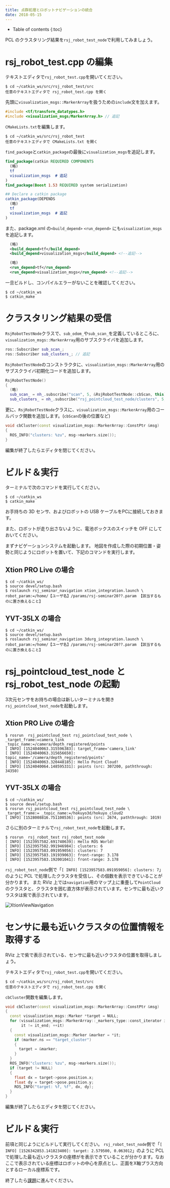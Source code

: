 ```yaml
---
title: 点群処理とロボットナビゲーションの統合
date: 2018-05-15
---
```


- Table of contents
{:toc}

PCL のクラスタリング結果を`rsj_robot_test_node`で利用してみましょう。

# rsj_robot_test.cpp の編集

テキストエディタで`rsj_robot_test.cpp`を開いてください。

```shell
$ cd ~/catkin_ws/src/rsj_robot_test/src
任意のテキストエディタで rsj_robot_test.cpp を開く
```

先頭に`visualization_msgs::MarkerArray`を扱うための`include`文を加えます。

```c++
#include <tf/transform_datatypes.h>
#include <visualization_msgs/MarkerArray.h> // 追記
```

`CMakeLists.txt`を編集します。

```shell
$ cd ~/catkin_ws/src/rsj_robot_test
任意のテキストエディタで CMakeLists.txt を開く
```

`find_package`と`catkin_package`の最後に`visualization_msgs`を追記します。

```cmake
find_package(catkin REQUIRED COMPONENTS
  (略)
  tf
  visualization_msgs  # 追記
)
find_package(Boost 1.53 REQUIRED system serialization)

## Declare a catkin package
catkin_package(DEPENDS
  (略)
  tf
  visualization_msgs  # 追記
)
```

また、package.xml の`<build_depend>` `<run_depend>` にも`visualization_msgs`を追記します。

```xml
  (略)
  <build_depend>tf</build_depend>
  <build_depend>visualization_msgs</build_depend> <!--追記-->

  (略)
  <run_depend>tf</run_depend>
  <run_depend>visualization_msgs</run_depend> <!--追記-->
```

一旦ビルドし、コンパイルエラーがないことを確認してください。

```shell
$ cd ~/catkin_ws
$ catkin_make
```

# クラスタリング結果の受信

`RsjRobotTestNode`クラスで、`sub_odom_`や`sub_scan_`を定義しているところに、`visualization_msgs::MarkerArray`用のサブスクライバを追加します。

```c++
ros::Subscriber sub_scan_;
ros::Subscriber sub_clusters_; // 追記
```

`RsjRobotTestNode`のコンストラクタに、`visualization_msgs::MarkerArray`用のサブスクライバ初期化コードを追加します。

```c++
RsjRobotTestNode()
{
  (略)
  sub_scan_ = nh_.subscribe("scan", 5, &RsjRobotTestNode::cbScan, this);
  sub_clusters_ = nh_.subscribe("rsj_pointcloud_test_node/clusters", 5, &RsjRobotTestNode::cbCluster, this); // 追記
```

更に、`RsjRobotTestNode`クラスに、`visualization_msgs::MarkerArray`用のコールバック関数を追加します。(`cbScan`の後の位置など)

```c++
void cbCluster(const visualization_msgs::MarkerArray::ConstPtr &msg)
{
  ROS_INFO("clusters: %zu", msg->markers.size());
}
```

編集が終了したらエディタを閉じてください。

# ビルド＆実行

ターミナルで次のコマンドを実行してください。

```
$ cd ~/catkin_ws
$ catkin_make
```

お手持ちの 3D センサ、およびロボットの USB ケーブルをPCに接続しておきます。

また、ロボットが走り出さないように、電池ボックスのスイッチを OFF にしておいてください。

まずナビゲーションシステムを起動します。
地図を作成した際の初期位置・姿勢と同じようにロボットを置いて、下記のコマンドを実行します。

## Xtion PRO Live の場合

```shell
$ cd ~/catkin_ws/
$ source devel/setup.bash
$ roslaunch rsj_seminar_navigation xtion_integration.launch \
robot_param:=/home/【ユーザ名】/params/rsj-seminar20??.param 【該当するものに置き換えること】
```

## YVT-35LX の場合
```shell
$ cd ~/catkin_ws/
$ source devel/setup.bash
$ roslaunch rsj_seminar_navigation 3durg_integration.launch \
robot_param:=/home/【ユーザ名】/params/rsj-seminar20??.param 【該当するものに置き換えること】
```

# rsj_pointcloud_test_node と rsj_robot_test_node の起動

3次元センサをお持ちの場合は新しいターミナルを開き`rsj_pointcloud_test_node`を起動します。

## Xtion PRO Live の場合

```shell
$ rosrun  rsj_pointcloud_test rsj_pointcloud_test_node \
_target_frame:=camera_link _topic_name:=/camera/depth_registered/points
[ INFO] [1524040063.315596383]: target_frame='camera_link'
[ INFO] [1524040063.315656650]: topic_name='/camera/depth_registered/points'
[ INFO] [1524040063.320448185]: Hello Point Cloud!
[ INFO] [1524040064.148595331]: points (src: 307200, paththrough: 34350)
```

## YVT-35LX の場合

```shell
$ cd ~/catkin_ws/
$ source devel/setup.bash
$ rosrun rsj_pointcloud_test rsj_pointcloud_test_node \
_target_frame:= _topic_name:=/hokuyo3d/hokuyo_cloud2
[ INFO] [1528008816.751100536]: points (src: 2674, paththrough: 1019)
```

さらに別のターミナルで`rsj_robot_test_node`を起動します。

```shell
$ rosrun  rsj_robot_test rsj_robot_test_node 
[ INFO] [1523957582.691740639]: Hello ROS World!
[ INFO] [1523957582.991946984]: clusters: 6
[ INFO] [1523957583.091959056]: clusters: 7
[ INFO] [1523957583.191939063]: front-range: 3.178
[ INFO] [1523957583.192001041]: front-range: 3.178
```

`rsj_robot_test_node`側で「`[ INFO] [1523957583.091959056]: clusters: 7`」のように PCL で処理したクラスタを受信し、その個数を表示できていることが分かります。
また RViz 上では`navigation`用のマップ上に重畳して`PointCloud`のクラスタと、クラスタを囲む直方体が表示されています。センサに最も近いクラスタは紫で表示されています。

![XtionViewNavigation](images/xtion_view_navigation.png)

# センサに最も近いクラスタの位置情報を取得する

RViz 上で紫で表示されている、センサに最も近いクラスタの位置を取得しましょう。

テキストエディタで`rsj_robot_test.cpp`を開いてください。

```shell
$ cd ~/catkin_ws/src/rsj_robot_test/src
任意のテキストエディタで rsj_robot_test.cpp を開く
```

`cbCluster`関数を編集します。

```c++
void cbCluster(const visualization_msgs::MarkerArray::ConstPtr &msg)
{
  const visualization_msgs::Marker *target = NULL;
  for (visualization_msgs::MarkerArray::_markers_type::const_iterator it = msg->markers.cbegin(), it_end = msg->markers.cend();
       it != it_end; ++it)
  {
    const visualization_msgs::Marker &marker = *it;
    if (marker.ns == "target_cluster")
    {
      target = &marker;
    }
  }
  ROS_INFO("clusters: %zu", msg->markers.size());
  if (target != NULL)
  {
    float dx = target->pose.position.x;
    float dy = target->pose.position.y;
    ROS_INFO("target: %f, %f", dx, dy);
  }
}
```

編集が終了したらエディタを閉じてください。

# ビルド＆実行

前項と同じようにビルドして実行してください。
`rsj_robot_test_node`側で「`[ INFO] [1526342853.141823400]: target: 2.579500, 0.063012`」のように PCL で処理した最も近いクラスタの座標がを表示できていることが分かります。なおここで表示されている座標はロボットの中心を原点とし、正面をX軸プラス方向とするローカル座標系です。

終了したら[課題](lesson.html)に進んでください。
